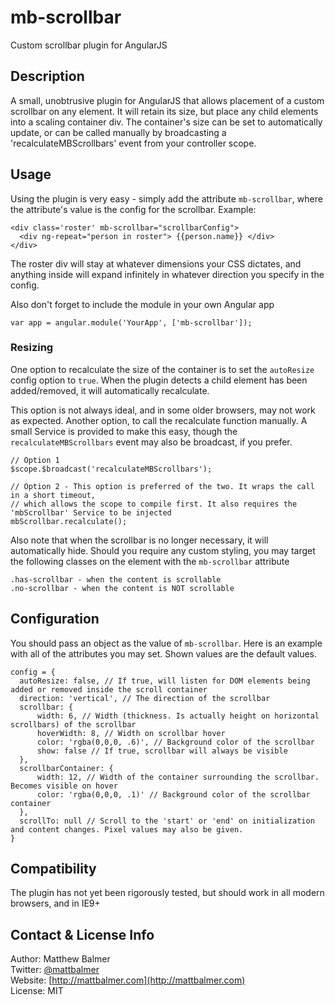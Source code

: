 mb-scrollbar
============

Custom scrollbar plugin for AngularJS

## Description

A small, unobtrusive plugin for AngularJS that allows placement of a custom scrollbar on any element. It will retain its size, but place any child elements into a scaling container div. The container's size can be set to automatically update, or can be called manually by broadcasting a 'recalculateMBScrollbars' event from your controller scope.

## Usage

Using the plugin is very easy - simply add the attribute `mb-scrollbar`, where the attribute's value is the config for the scrollbar. Example:

    <div class='roster' mb-scrollbar="scrollbarConfig">
      <div ng-repeat="person in roster"> {{person.name}} </div>
    </div>
  
The roster div will stay at whatever dimensions your CSS dictates, and anything inside will expand infinitely in whatever direction you specify in the config.

Also don't forget to include the module in your own Angular app

    var app = angular.module('YourApp', ['mb-scrollbar']);

### Resizing

One option to recalculate the size of the container is to set the `autoResize` config option to `true`. When the plugin detects a child element has been added/removed, it will automatically recalculate.

This option is not always ideal, and in some older browsers, may not work as expected. Another option, to call the recalculate function manually. A small Service is provided to make this easy, though the `recalculateMBScrollbars` event may also be broadcast, if you prefer.

    // Option 1
    $scope.$broadcast('recalculateMBScrollbars');

    // Option 2 - This option is preferred of the two. It wraps the call in a short timeout,
    // which allows the scope to compile first. It also requires the 'mbScrollbar' Service to be injected
    mbScrollbar.recalculate();

Also note that when the scrollbar is no longer necessary, it will automatically hide. Should you require any custom styling, you may target the following classes on the element with the `mb-scrollbar` attribute

    .has-scrollbar - when the content is scrollable
    .no-scrollbar - when the content is NOT scrollable

## Configuration

You should pass an object as the value of `mb-scrollbar`. Here is an example with all of the attributes you may set. Shown values are the default values.

    config = {
      autoResize: false, // If true, will listen for DOM elements being added or removed inside the scroll container
      direction: 'vertical', // The direction of the scrollbar
      scrollbar: {  
          width: 6, // Width (thickness. Is actually height on horizontal scrollbars) of the scrollbar
          hoverWidth: 8, // Width on scrollbar hover
          color: 'rgba(0,0,0, .6)', // Background color of the scrollbar
          show: false // If true, scrollbar will always be visible
      },
      scrollbarContainer: {
          width: 12, // Width of the container surrounding the scrollbar. Becomes visible on hover
          color: 'rgba(0,0,0, .1)' // Background color of the scrollbar container
      },
      scrollTo: null // Scroll to the 'start' or 'end' on initialization and content changes. Pixel values may also be given.
    }
    
## Compatibility

The plugin has not yet been rigorously tested, but should work in all modern browsers, and in IE9+
    
## Contact & License Info

Author: Matthew Balmer  
Twitter: [@mattbalmer](http://twitter.com/mattbalmer)  
Website: [http://mattbalmer.com](http://mattbalmer.com)  
License: MIT
